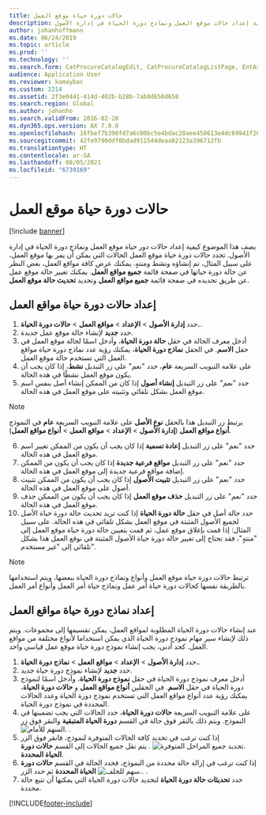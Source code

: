 ```yaml
---
title: حالات دورة حياة موقع العمل
description: يصف هذا الموضوع كيفية إعداد حالات موقع العمل ونماذج دورة الحياة في إدارة الأصول.
author: johanhoffmann
ms.date: 06/24/2019
ms.topic: article
ms.prod: ''
ms.technology: ''
ms.search.form: CatProcureCatalogEdit, CatProcureCatalogListPage, EntAssetFunctionalLocationLifecycleModel, EntAssetFunctionalLocationLifecycleState
audience: Application User
ms.reviewer: kamaybac
ms.custom: 2214
ms.assetid: 2f3e0441-414d-402b-b28b-7ab0d650d658
ms.search.region: Global
ms.author: johanho
ms.search.validFrom: 2016-02-28
ms.dyn365.ops.version: AX 7.0.0
ms.openlocfilehash: 16fbef7b390fd7a6c00bc5e4bdac28aee458613e4dc69941f26c7f7732e58de0
ms.sourcegitcommit: 42fe9790ddf0bdad911544deaa82123a396712fb
ms.translationtype: HT
ms.contentlocale: ar-SA
ms.lasthandoff: 08/05/2021
ms.locfileid: "6739169"
---
```

# <a name="functional-location-lifecycle-states"></a>حالات دورة حياة موقع العمل

[!include [banner](../../includes/banner.md)]

 

يصف هذا الموضوع كيفية إعداد حالات دور حياة موقع العمل ونماذج دورة الحياة في إدارة الأصول. تحدد حالات دورة حياة موقع العمل الحالات التي يمكن أن يمر بها موقع العمل، على سبيل المثال، تم إنشاؤه ونشط ومنتهٍ. يمكنك عرض كافة مواقع العمل، بغض النظر عن حالة دورة حياتها في صفحة قائمة **جميع مواقع العمل‬**. يمكنك تغيير حالة موقع عمل عن طريق تحديده في صفحة قائمة **جميع مواقع العمل** وتحديد **تحديث حالة موقع العمل**.

## <a name="set-up-functional-location-lifecycle-states"></a>إعداد حالات دورة حياة مواقع العمل

1. حدد **إدارة الأصول** > **الإعداد** > **مواقع العمل** > **حالات دورة الحياة.**.
2. حدد **جديد** لإنشاء حالة موقع عمل جديدة.
3. أدخل معرف الحالة في حقل **حالة دورة الحياة**، وأدخل اسمًا لحالة موقع العمل في حقل **الاسم**. في الحقل **نماذج دورة الحياة**، يمكنك رؤية عدد نماذج دورة حياة مواقع العمل التي تستخدم حالة موقع العمل.
4. على علامة التبويب السريعة **عام**، حدد "نعم" على زر التبديل **نشط**، إذا كان يجب أن يكون موقع العمل نشطًا في هذه الحالة.
5. حدد "نعم" على زر التبديل **إنشاء أصول** إذا كان من الممكن إنشاء أصل بنفس اسم موقع العمل بشكل تلقائي وتثبيته على موقع العمل في هذه الحالة.  
>[!NOTE]
>يرتبط زر التبديل هذا بالحقل **نوع الأصل** على علامة التبويب السريعة **عام** في النموذج **أنواع مواقع العمل** (**إدارة الأصول** > **الإعداد** > **مواقع العمل** > **أنواع مواقع العمل**).
6. حدد "نعم" على زر التبديل **إعادة تسمية** إذا كان يجب أن يكون من الممكن تغيير اسم موقع العمل في هذه الحالة.
7. حدد "نعم" على زر التبديل **مواقع فرعية جديدة** إذا كان يجب أن يكون من الممكن إضافة مواقع فرعية جديدة إلى موقع العمل في هذه الحالة.
8. حدد "نعم" على زر التبديل **تثبيت الأصول** إذا كان يجب أن يكون من الممكن تثبيت أصول على موقع العمل في هذه الحالة.
9. حدد "نعم" على زر التبديل **حذف موقع العمل** إذا كان يجب أن يكون من الممكن حذف موقع العمل في هذه الحالة.
10. حدد حالة أصل في حقل **حالة دورة الحياة** إذا كنت تريد تحديث حالة دورة حياة الأصل لجميع الأصول المثبتة في موقع العمل بشكل تلقائي في هذه الحالة. على سبيل المثال: إذا قمت بإغلاق موقع عمل، ثم قمت بتعيين حالة دورة حياة موقع العمل إلى "منتهٍ"، فقد تحتاج إلى تغيير حالة دورة حياة الأصول المثبتة في نوقع العمل هذا بشكل تلقائي إلى "غير مستخدم".


>[!NOTE]
>ترتبط حالات دورة حياة موقع العمل وأنواع ونماذج دورة الحياة ببعضها، ويتم استخدامها بالطريقة نفسها كحالات دورة حياة أمر عمل ونماذج حياة أمر العمل وأنواع أمر العمل. 

## <a name="set-up-functional-location-lifecycle-models"></a>إعداد نماذج دورة حياة مواقع العمل

عند إنشاء حالات دورة الحياة المطلوبة لمواقع العمل، يمكن تقسيمها إلى مجموعات. ويتم ذلك لإنشاء سير مهام نموذج دورة الحياة الذي يمكن استخداما لأنواع مختلفة من مواقع العمل. كحد أدنى، يجب إنشاء نموذج دورة حياة موقع عمل قياسي واحد.

1. حدد **إدارة الأصول** > **الإعداد** > **مواقع العمل** > **نماذج دورة الحياة.**.
2. حدد **جديد** لإنشاء نموذج دورة حياة جديد.
3. أدخل معرف نموذج دورة الحياة في حقل **نموذج دورة الحياة**، وأدخل اسمًا لنموذج دورة الحياة في حقل **الاسم**. في الحقلين **أنواع مواقع العمل** و **حالات دورة الحياة**، يمكنك رؤية عدد أنواع مواقع العمل التي تستخدم نموذج دورة الحياة وعدد الحالات المحددة في نموذج دورة الحياة.
4. على علامة التبويب السريعة **حالات دورة الحياة**، حدد الحالات التي يجب تضمينها في النموذج. ويتم ذلك بالنقر فوق حالة في القسم **دورة الحياة المتبقية** والنقر فوق زر ![السهم للأمام.](media/02-setup-for-functional-locations.png) .
5. إذا كنت ترغب في تحديد كافة الحالات المتوفرة لنموذج، فانقر فوق الزر ![تحديد جميع المراحل المتوفرة.](media/03-setup-for-functional-locations.png) . يتم نقل جميع الحالات إلى القسم **حالات دورة الحياة المحددة**.
6. إذا كنت ترغب في إزالة حالة محددة من النموذج، فحدد الحالة في القسم **حالات دورة الحياة المحددة** ثم حدد الزر ![سهم للخلف.](media/04-setup-for-functional-locations.png). .
7. حدد **تحديثات حالة دورة الحياة** لتحديد حالات دورة الحياة التي يمكنها أن تتبع حالة محددة.


[!INCLUDE[footer-include](../../../includes/footer-banner.md)]